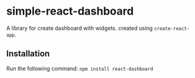 # simple-react-dashboard
A library for create dashboard with widgets.
created using `create-react-app`.

## Installation
Run the following command:
`npm install react-dashboard`